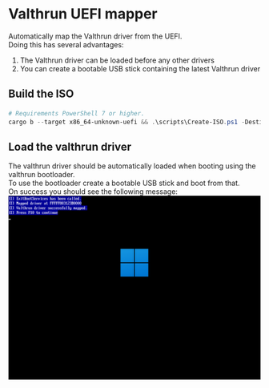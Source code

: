 # Valthrun UEFI mapper

Automatically map the Valthrun driver from the UEFI.  
Doing this has several advantages:

1. The Valthrun driver can be loaded before any other drivers
2. You can create a bootable USB stick containing the latest Valthrun driver

## Build the ISO

```ps1
# Requirements PowerShell 7 or higher.
cargo b --target x86_64-unknown-uefi && .\scripts\Create-ISO.ps1 -Destination ./bootloader.iso
```

## Load the valthrun driver

The valthrun driver should be automatically loaded when booting using the valthrun bootloader.  
To use the bootloader create a bootable USB stick and boot from that.  
On success you should see the following message:  
![image](./media/screenshot_mapped_successfully.png)

